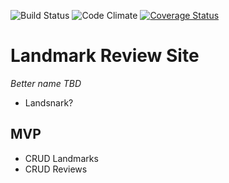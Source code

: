 ![Build Status](https://codeship.com/projects/52d7f2a0-dcbb-0133-deb1-2e9843291021/status?branch=master)
![Code Climate](https://codeclimate.com/github/salisbum/git-er-done.png)
[![Coverage Status](https://coveralls.io/repos/github/Salisbum/git-er-done/badge.svg?branch=master)](https://coveralls.io/github/Salisbum/git-er-done?branch=master)

# Landmark Review Site

_Better name TBD_
* Landsnark?

## MVP
* CRUD Landmarks
* CRUD Reviews
